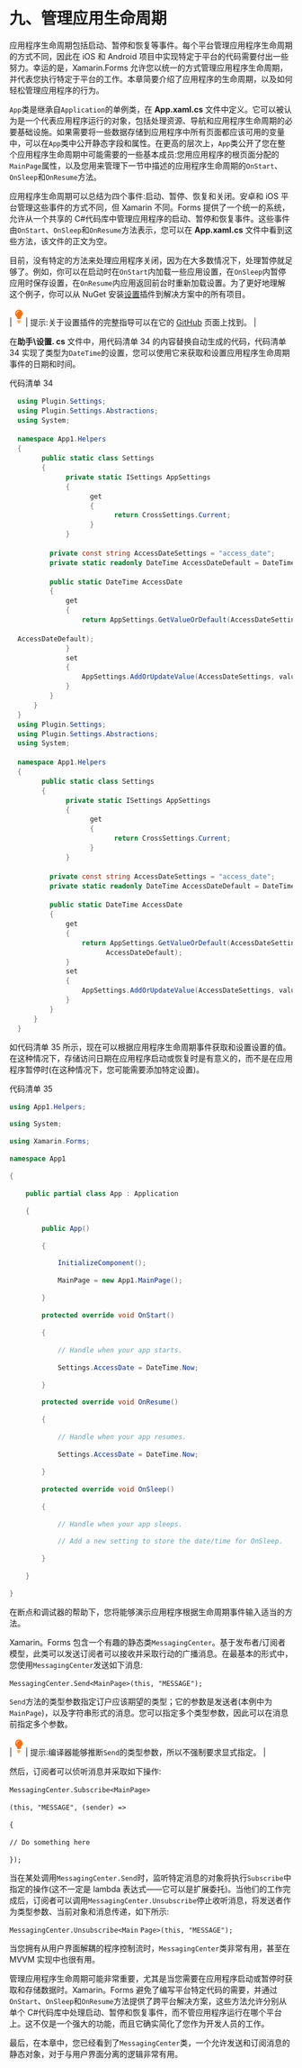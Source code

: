 # 九、管理应用生命周期

应用程序生命周期包括启动、暂停和恢复等事件。每个平台管理应用程序生命周期的方式不同，因此在 iOS 和 Android 项目中实现特定于平台的代码需要付出一些努力。幸运的是，Xamarin.Forms 允许您以统一的方式管理应用程序生命周期，并代表您执行特定于平台的工作。本章简要介绍了应用程序的生命周期，以及如何轻松管理应用程序的行为。

`App`类是继承自`Application`的单例类，在 **App.xaml.cs** 文件中定义。它可以被认为是一个代表应用程序运行的对象，包括处理资源、导航和应用程序生命周期的必要基础设施。如果需要将一些数据存储到应用程序中所有页面都应该可用的变量中，可以在`App`类中公开静态字段和属性。在更高的层次上，`App`类公开了您在整个应用程序生命周期中可能需要的一些基本成员:您用应用程序的根页面分配的`MainPage`属性，以及您用来管理下一节中描述的应用程序生命周期的`OnStart`、`OnSleep`和`OnResume`方法。

应用程序生命周期可以总结为四个事件:启动、暂停、恢复和关闭。安卓和 iOS 平台管理这些事件的方式不同，但 Xamarin 不同。Forms 提供了一个统一的系统，允许从一个共享的 C#代码库中管理应用程序的启动、暂停和恢复事件。这些事件由`OnStart`、`OnSleep`和`OnResume`方法表示，您可以在 **App.xaml.cs** 文件中看到这些方法，该文件的正文为空。

目前，没有特定的方法来处理应用程序关闭，因为在大多数情况下，处理暂停就足够了。例如，你可以在启动时在`OnStart`内加载一些应用设置，在`OnSleep`内暂停应用时保存设置，在`OnResume`内应用返回前台时重新加载设置。为了更好地理解这个例子，你可以从 NuGet 安装[设置](https://www.nuget.org/packages/Xam.Plugins.Settings/)插件到解决方案中的所有项目。

| ![](img/tip.png) | 提示:关于设置插件的完整指导可以在它的 [GitHub](https://github.com/jamesmontemagno/SettingsPlugin) 页面上找到。 |

在**助手\设置. cs** 文件中，用代码清单 34 的内容替换自动生成的代码，代码清单 34 实现了类型为`DateTime`的设置，您可以使用它来获取和设置应用程序生命周期事件的日期和时间。

代码清单 34

```cs
  using Plugin.Settings;
  using Plugin.Settings.Abstractions;
  using System;

  namespace App1.Helpers
  {
        public static class Settings
        {
              private static ISettings AppSettings
              {
                    get
                    {
                          return CrossSettings.Current;
                    }
              }

          private const string AccessDateSettings = "access_date";
          private static readonly DateTime AccessDateDefault = DateTime.Now;

          public static DateTime AccessDate
          {
              get
              {
                  return AppSettings.GetValueOrDefault(AccessDateSettings, 

  AccessDateDefault);
              }
              set
              {
                  AppSettings.AddOrUpdateValue(AccessDateSettings, value);
              }
          }
      }
  }
  using Plugin.Settings;
  using Plugin.Settings.Abstractions;
  using System;

  namespace App1.Helpers
  {
        public static class Settings
        {
              private static ISettings AppSettings
              {
                    get
                    {
                          return CrossSettings.Current;
                    }
              }

          private const string AccessDateSettings = "access_date";
          private static readonly DateTime AccessDateDefault = DateTime.Now;

          public static DateTime AccessDate
          {
              get
              {
                  return AppSettings.GetValueOrDefault(AccessDateSettings, 
                        AccessDateDefault);
              }
              set
              {
                  AppSettings.AddOrUpdateValue(AccessDateSettings, value);
              }
          }
      }
  }

```

如代码清单 35 所示，现在可以根据应用程序生命周期事件获取和设置设置的值。在这种情况下，存储访问日期在应用程序启动或恢复时是有意义的，而不是在应用程序暂停时(在这种情况下，您可能需要添加特定设置)。

代码清单 35

```cs
using App1.Helpers;
```

```cs
using System;
```

```cs
using Xamarin.Forms;
```

```cs
namespace App1
```

```cs
{
```

```cs
    public partial class App : Application
```

```cs
    {
```

```cs
        public App()
```

```cs
        {
```

```cs
            InitializeComponent();
```

```cs
            MainPage = new App1.MainPage();
```

```cs
        }
```

```cs
        protected override void OnStart()
```

```cs
        {
```

```cs
            // Handle when your app starts.
```

```cs
            Settings.AccessDate = DateTime.Now;
```

```cs
        }
```

```cs
        protected override void OnResume()
```

```cs
        {
```

```cs
            // Handle when your app resumes.
```

```cs
            Settings.AccessDate = DateTime.Now;
```

```cs
        }
```

```cs
        protected override void OnSleep()
```

```cs
        {
```

```cs
            // Handle when your app sleeps.
```

```cs
            // Add a new setting to store the date/time for OnSleep.
```

```cs
        }
```

```cs
    }
```

```cs
}
```

在断点和调试器的帮助下，您将能够演示应用程序根据生命周期事件输入适当的方法。

Xamarin。Forms 包含一个有趣的静态类`MessagingCenter`。基于发布者/订阅者模型，此类可以发送订阅者可以接收并采取行动的广播消息。在最基本的形式中，您使用`MessagingCenter`发送如下消息:

`MessagingCenter.Send<MainPage>(this, "MESSAGE");`

`Send`方法的类型参数指定订户应该期望的类型；它的参数是发送者(本例中为`MainPage`)，以及字符串形式的消息。您可以指定多个类型参数，因此可以在消息前指定多个参数。

| ![](img/tip.png) | 提示:编译器能够推断`Send`的类型参数，所以不强制要求显式指定。 |

然后，订阅者可以侦听消息并采取如下操作:

`MessagingCenter.Subscribe<MainPage>`

`(this, "MESSAGE", (sender) =>`

`{`

`// Do something here`

`});`

当在某处调用`MessagingCenter.Send`时，监听特定消息的对象将执行`Subscribe`中指定的操作(这不一定是 lambda 表达式——它可以是扩展委托)。当他们的工作完成后，订阅者可以调用`MessagingCenter.Unsubscribe`停止收听消息，将发送者作为类型参数、当前对象和消息传递，如下所示:

`MessagingCenter.Unsubscribe<Main` `Page>(this, "MESSAGE");`

当您拥有从用户界面解耦的程序控制流时，`MessagingCenter`类非常有用，甚至在 MVVM 实现中也很有用。

管理应用程序生命周期可能非常重要，尤其是当您需要在应用程序启动或暂停时获取和存储数据时。Xamarin。Forms 避免了编写平台特定代码的需要，并通过`OnStart`、`OnSleep`和`OnResume`方法提供了跨平台解决方案，这些方法允许分别从单个 C#代码库中处理启动、暂停和恢复事件，而不管应用程序运行在哪个平台上。这不仅是一个强大的功能，而且它确实简化了您作为开发人员的工作。

最后，在本章中，您已经看到了`MessagingCenter`类，一个允许发送和订阅消息的静态对象，对于与用户界面分离的逻辑非常有用。